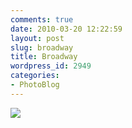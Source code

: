 ```yaml
---
comments: true
date: 2010-03-20 12:22:59
layout: post
slug: broadway
title: Broadway
wordpress_id: 2949
categories:
- PhotoBlog
---
```


![](http://ryanfitzer.com/main/wp-content/uploads/2010/03/2010-03-19-at-16-50-11.jpg)
